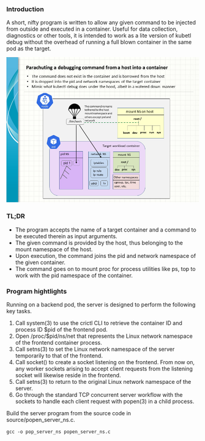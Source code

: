 ### Introduction

A short, nifty program is written to allow any given command to be injected from outside and executed in a container. Useful for data collection, diagnostics or other tools, it is intended to work as a lite version of kubetl debug without the overhead of running a full blown container in the same pod as the target. 

![Parachute_command_into_container](Istiovirtualservicecomboaccess_20250529.png)

### TL;DR

*  The program accepts the name of a target container and a command to be executed therein as input arguments.
*  The given command is provided by the host, thus belonging to the mount namespace of the host.
*  Upon execution, the command joins the pid and network namespace of the given container.
*  The command goes on to mount proc for process utilities like ps, top to work with the pid namespace of the container.

### Program hightlights

Running on a backend pod, the server is designed to perform the following key tasks.

1. Call system(3) to use the crictl CLI to retrieve the container ID and process ID $pid of the frontend pod.
2. Open /proc/$pid/ns/net that represents the Linux network namespace of the frontend container process.
3. Call setns(3) to set the Linux network namespace of the server temporarily to that of the frontend.
4. Call socket() to create a socket listening on the frontend. From now on, any worker sockets arising to accept client requests from the listening socket will likewise reside in the frontend.
5. Call setns(3) to return to the original Linux network namespace of the server.
6. Go through the standard TCP concurrent server workflow with the sockets to handle each client request with popen(3) in a child process.

Build the server program from the source code in source/popen_server_ns.c.
```
gcc -o pop_server_ns popen_server_ns.c
```

